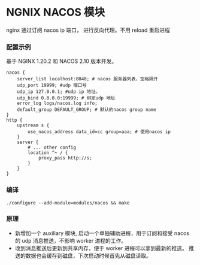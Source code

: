 
# NGNIX NACOS 模块
nginx 通过订阅 nacos  ip 端口， 进行反向代理。不用 reload 重启进程

### 配置示例
基于 NGINX 1.20.2 和 NACOS 2.10 版本开发。

```
nacos {
    server_list localhost:8848; # nacos 服务器列表，空格隔开
    udp_port 19999; #udp 端口号
    udp_ip 127.0.0.1; #udp ip 地址。
    udp_bind 0.0.0.0:19999; # 绑定udp 地址
    error_log logs/nacos.log info;
    default_group DEFAULT_GROUP; # 默认的nacos group name
}
http {
    upstream s {
        use_nacos_address data_id=cc group=aaa; # 使用nacos ip
    }
    server {
        # ... other config
        location ^~ / {
            proxy_pass http://s;
        }
    }
}
```

### 编译
```./configure --add-module=modules/nacos && make ```

### 原理
 - 新增加一个 auxiliary 模块, 启动一个单独辅助进程，用于订阅和接受 nacos 的 udp 消息推送，不影响 worker 进程的工作。
 - 收到消息推送后更新到共享内存，便于 worker 进程可以拿到最新的推送。 推送的数据也会缓存到磁盘，下次启动时候首先从磁盘读取。

